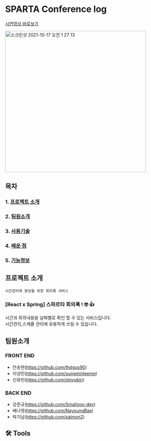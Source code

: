 
# SPARTA Conference log

[시연영상 바로보기](https://www.youtube.com/watch?v=3qWBMpdNZpE)

<img width="453" alt="스크린샷 2021-10-17 오전 1 27 13" src="https://user-images.githubusercontent.com/85213997/137595008-5cb75b9a-b5f6-4328-b61f-f20c92b43d01.png">



## 목차
### 1. [프로젝트 소개](#프로젝트-소개)<br/>
### 2. [팀원소개](#팀원소개)<br/>
### 3. [사용기술](#-tools)<br/>
### 4. [배운 점](#-i-learned)<br/>
### 5. [기능정보](#-기능정보)<br/>


## 프로젝트 소개


```
시간관리에 향상을 위한 회의록 서비스
```
### [React x Spring] 스파르타 회의록 ! 🤓 👍<br/>
시간과 회의내용을 날짜별로 확인 할 수 있는 서비스입니다. <br/>
시간관리,스케쥴 관리에 유용하게 쓰일 수 있습니다. <br/>


## 팀원소개

### FRONT END

- 안송현(https://github.com/thdgus90)
- 이성민(https://github.com/sungminleeme)
- 신유빈(https://github.com/sinyubin)

### BACK END

- 강준규(https://github.com/Smallzoo-dev)
- 배나영(https://github.com/NayoungBae)
- 박기남(https://github.com/salmon2)

## 🛠 Tools
